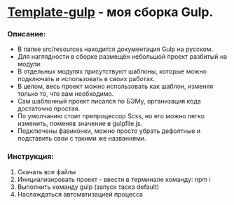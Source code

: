 # [Template-gulp](https://eugene-gif.github.io/Desire/) - моя сборка Gulp.


<h3>Описание:</h3>

- В папке src/resources находится документация Gulp на русском.
- Для наглядности в сборке размещён небольшой проект разбитый на модули.
- В отдельных модулях присутствуют шаблоны, которые можно подключать и использовать в своих работах. 
- В целом, весь проект можно использовать как шаблон, изменяя только то, что вам необходимо.
- Сам шаблонный проект писался по БЭМу, организация кода достаточно простая.
- По умолчанию стоит препроцессор Scss, но его можно легко изменить, поменяв значение в gulpfile.js.
- Подключены фавиконки, можно просто убрать дефолтные и подставить свои с такими же названиями. 


<h3>Инструкция:</h3>

1. Скачать все файлы
2. Инициализировать проект - ввести в терминале команду: npm i
3. Выполнить команду gulp (запуск таска default)
4. Наслаждаться автоматизацией процесса





